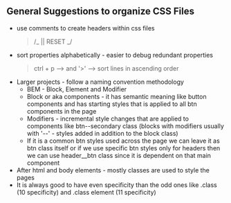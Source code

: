## General Suggestions to organize CSS Files

- use comments to create headers within css files
  > /_ || RESET _/
- sort properties alphabetically - easier to debug redundant properties
  > ctrl + p --> and '>' --> sort lines in ascending order
- Larger projects - follow a naming convention methodology
  - BEM - Block, Element and Modifier
  - Block or aka components - it has semantic meaning like button components and has starting styles that is applied to all btn components in the page
  - Modifiers - incremental style changes that are applied to components like btn--secondary class (blocks with modifiers usually with '--' - styles added in addition to the block class)
  - If it is a common btn styles used across the page we can leave it as btn class itself or if we use specific btn styles only for headers then we can use header\_\_btn class since it is dependent on that main component
- After html and body elements - mostly classes are used to style the pages
- It is always good to have even specificity than the odd ones like .class (10 specificity) and .class element (11 specificity)
